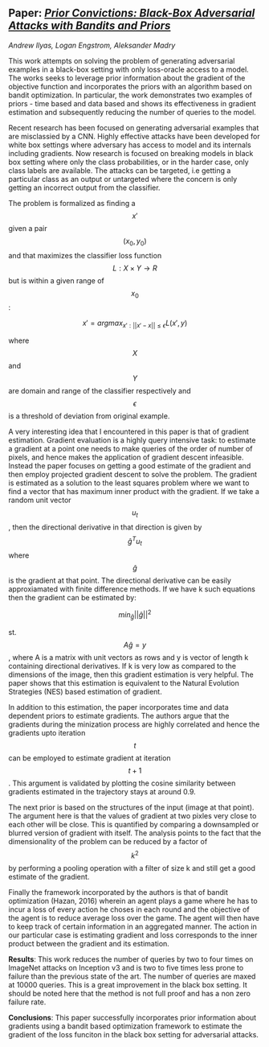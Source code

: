 ## Paper: [_**Prior Convictions: Black-Box Adversarial Attacks with Bandits and Priors**_](https://arxiv.org/abs/1807.07978)

*Andrew Ilyas, Logan Engstrom, Aleksander Madry*

This work attempts on solving the problem of generating adversarial examples in a black-box setting with only loss-oracle access to a model. The works seeks to leverage prior information about the gradient of the objective function and incorporates the priors with an algorithm based on bandit optimization. In particular, the work demonstrates two examples of priors - time based and data based and shows its effectiveness in gradient estimation and subsequently reducing the number of queries to the model.

Recent research has been focused on generating adversarial examples that are misclassied by a CNN. Highly effective attacks have been developed for white box settings where adversary has access to model and its internals including gradients. Now research is focused on breaking models in black box setting where only the class probabilities, or in the harder case, only class labels are available. The attacks can be targeted, i.e getting a particular class as an output or untargeted where the concern is only getting an incorrect output from the classifier.



The problem is formalized as finding a $$x'$$ given a pair $$(x_0, y_0)$$ and that maximizes the classifier loss function $$L: X \times Y \rightarrow R$$ but is within a given range of $$x_0$$:

$$x' = argmax_{x':||x'-x||\leq\epsilon}L(x', y)$$

where $$X$$ and $$Y$$ are domain and range of the classifier respectively and $$\epsilon$$ is a threshold of deviation from original example.

A very interesting idea that I encountered in this paper is that of gradient estimation. Gradient evaluation is a highly query intensive task: to estimate a gradient at a point one needs to make queries of the order of number of pixels, and hence makes the application of gradient descent infeasible. Instead the paper focuses on getting a good estimate of the gradient and then employ projected gradient descent to solve the problem. The gradient is estimated as a solution to the least squares problem where we want to find a vector that has maximum inner product with the gradient. If we take a random unit vector $$u_t$$, then the directional derivative in that direction is given by $$\hat{g}^Tu_t$$ where $$\hat{g}$$ is the gradient at that point. The directional derivative can be easily approxiamated with finite difference methods. If we have k such equations then the gradient can be estimated by:

$$min_{\hat{g}} ||\hat{g}||^2$$

st. $$A\hat{g}=y$$, where A is a matrix with unit vectors as rows and y is vector of length k containing directional derivatives. If k is very low as compared to the dimensions of the image, then this gradient estimation is very helpful. The paper shows that this estimation is equivalent to the Natural Evolution Strategies (NES) based estimation of gradient.

In addition to this estimation, the paper incorporates time and data dependent priors to estimate gradients. The authors argue that the gradients during the minization process are highly correlated and hence the gradients upto iteration $$t$$ can be employed to estimate gradient at iteration $$t+1$$. This argument is validated by plotting the cosine similarity between gradients estimated in the trajectory stays at around 0.9.

The next prior is based on the structures of the input (image at that point). The argument here is that the values of gradient at two pixles very close to each other will be close. This is quantified by comparing a downsampled or blurred version of gradient with itself. The analysis points to the fact that the dimensionality of the problem can be reduced by a factor of $$k^2$$ by performing a pooling operation with a filter of size k and still get a good estimate of the gradient.

Finally the framework incorporated by the authors is that of bandit optimization (Hazan, 2016) wherein an agent plays a game where he has to incur a loss of every action he choses in each round and the objective of the agent is to reduce average loss over the game. The agent will then have to keep track of certain information in an aggregated manner. The action in our particular case is estimating gradient and loss corresponds to the inner product between the gradient and its estimation.

**Results**: This work reduces the number of queries by two to four times on ImageNet attacks on Inception v3 and is two to five times less prone to failure than the previous state of the art. The number of queries are maxed at 10000 queries. This is a great improvement in the black box setting. It should be noted here that the method is not full proof and has a non zero failure rate.

**Conclusions**: This paper successfully incorporates prior information about gradients using a bandit based optimization framework to estimate the gradient of the loss funciton in the black box setting for adversarial attacks.